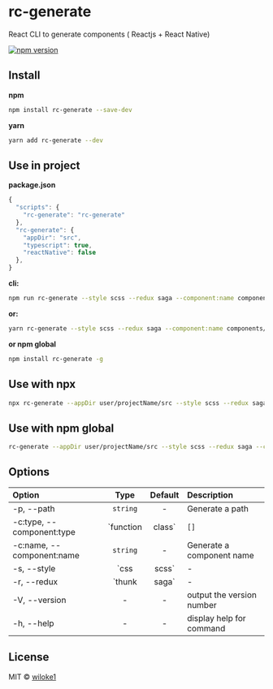 # rc-generate

React CLI to generate components ( Reactjs + React Native)

[![npm version](https://img.shields.io/npm/v/rc-generate.svg)](https://www.npmjs.com/package/rc-generate)

## Install

**npm**

```bash
npm install rc-generate --save-dev
```

**yarn**

```bash
yarn add rc-generate --dev
```

## Use in project

**package.json**

```js
{
  "scripts": {
    "rc-generate": "rc-generate"
  },
  "rc-generate": {
    "appDir": "src",
    "typescript": true,
    "reactNative": false
  },
}
```

**cli:**

```bash
npm run rc-generate --style scss --redux saga --component:name components/Button --component:type class
```

**or:**

```bash
yarn rc-generate --style scss --redux saga --component:name components/Button --component:type class
```

**or npm global**

```bash
npm install rc-generate -g
```

## Use with npx

```bash
npx rc-generate --appDir user/projectName/src --style scss --redux saga --component:name components/Button
```

## Use with npm global

```bash
rc-generate --appDir user/projectName/src --style scss --redux saga --component:name components/Button
```

## Options

| Option                  | Type                                | Default | Description |
| :---------            | :-------:          | :-----: | :----------- |
| -p, --path   | `string`  | -       | Generate a path  |
| -c:type, --component:type   | `function | class`   | `[]`       | Generate a component type ( example: Button or components/Button) |
| -c:name, --component:name   | `string`  | -       | Generate a component name  |
| -s, --style    | `css | scss`      | -       | Generate a style |
| -r, --redux    | `thunk | saga`      | -       | Generate a redux state management |
| -V, --version    | -      | -       | output the version number |
| -h, --help    | -      | -       | display help for command |

## License

MIT © [wiloke1](https://github.com/wiloke1)
